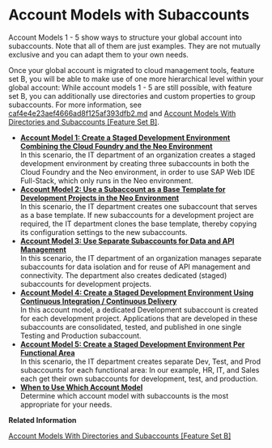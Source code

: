 <!-- loio049d331effa3434c8b55995f63f92f5f -->

# Account Models with Subaccounts

Account Models 1 - 5 show ways to structure your global account into subaccounts. Note that all of them are just examples. They are not mutually exclusive and you can adapt them to your own needs.

Once your global account is migrated to cloud management tools, feature set B, you will be able to make use of one more hierarchical level within your global account: While account models 1 - 5 are still possible, with feature set B, you can additionally use directories and custom properties to group subaccounts. For more information, see [caf4e4e23aef4666ad8f125af393dfb2.md](caf4e4e23aef4666ad8f125af393dfb2.md) and [Account Models With Directories and Subaccounts \[Feature Set B\]](Account_Models_With_Directories_and_Subaccounts_Feature_Set_B_b5a6b58.md#loiob5a6b58694784d0c9f4ff85f9b7336dd).

-   **[Account Model 1: Create a Staged Development Environment Combining the Cloud Foundry and the Neo Environment](Account_Model_1_Create_a_Staged_Development_Environment_Combining_the_Cloud_Foundry_and_the_Neo_Environment_d109515.md)**  
In this scenario, the IT department of an organization creates a staged development environment by creating three subaccounts in both the Cloud Foundry and the Neo environment, in order to use SAP Web IDE Full-Stack, which only runs in the Neo environment.
-   **[Account Model 2: Use a Subaccount as a Base Template for Development Projects in the Neo Environment](Account_Model_2_Use_a_Subaccount_as_a_Base_Template_for_Development_Projects_in_the_Neo_Environment_f295f02.md)**  
In this scenario, the IT department creates one subaccount that serves as a base template. If new subaccounts for a development project are required, the IT department clones the base template, thereby copying its configuration settings to the new subaccounts.
-   **[Account Model 3: Use Separate Subaccounts for Data and API Management](Account_Model_3_Use_Separate_Subaccounts_for_Data_and_API_Management_c973258.md)**  
In this scenario, the IT department of an organization manages separate subaccounts for data isolation and for reuse of API management and connectivity. The department also creates dedicated \(staged\) subaccounts for development projects.
-   **[Account Model 4: Create a Staged Development Environment Using Continuous Integration / Continuous Delivery](Account_Model_4_Create_a_Staged_Development_Environment_Using_Continuous_Integration__Continuous_Delivery_c7788e6.md)**  
In this account model, a dedicated Development subaccount is created for each development project. Applications that are developed in these subaccounts are consolidated, tested, and published in one single Testing and Production subaccount.
-   **[Account Model 5: Create a Staged Development Environment Per Functional Area](Account_Model_5_Create_a_Staged_Development_Environment_Per_Functional_Area_8f57535.md)**  
In this scenario, the IT department creates separate Dev, Test, and Prod subaccounts for each functional area: In our example, HR, IT, and Sales each get their own subaccounts for development, test, and production.
-   **[When to Use Which Account Model](When_to_Use_Which_Account_Model_e4b4b5f.md)**  
Determine which account model with subaccounts is the most appropriate for your needs.

**Related Information**  


[Account Models With Directories and Subaccounts \[Feature Set B\]](Account_Models_With_Directories_and_Subaccounts_Feature_Set_B_b5a6b58.md#loiob5a6b58694784d0c9f4ff85f9b7336dd)

